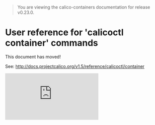 > You are viewing the calico-containers documentation for release v0.23.0.

# User reference for 'calicoctl container' commands

This document has moved!

See: http://docs.projectcalico.org/v1.5/reference/calicoctl/container

[![Analytics](https://calico-ga-beacon.appspot.com/UA-52125893-3/calico-containers/docs/calicoctl/container.md?pixel)](https://github.com/igrigorik/ga-beacon)
